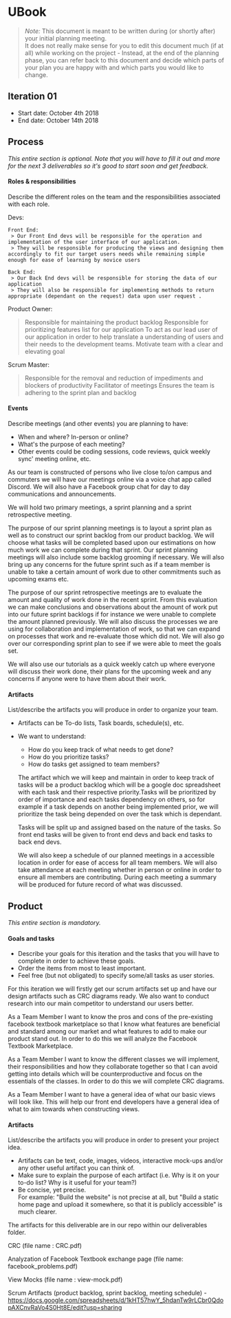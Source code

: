 # UBook

 > _Note:_ This document is meant to be written during (or shortly after) your initial planning meeting.     
 > It does not really make sense for you to edit this document much (if at all) while working on the project - Instead, at the end of the planning phase, you can refer back to this document and decide which parts of your plan you are happy with and which parts you would like to change.


## Iteration 01

 * Start date: October 4th 2018
 * End date: October 14th 2018

## Process

_This entire section is optional. Note that you will have to fill it out and more for the next 3 deliverables so it's good to start soon and get feedback._ 

#### Roles & responsibilities

Describe the different roles on the team and the responsibilities associated with each role.

Devs:

    Front End:
     > Our Front End devs will be responsible for the operation and implementation of the user interface of our application.
     > They will be responsible for producing the views and designing them accordingly to fit our target users needs while remaining simple enough for ease of learning by novice users

    Back End:
     > Our Back End devs will be responsible for storing the data of our application
     > They will also be responsible for implementing methods to return appropriate (dependant on the request) data upon user request .

Product Owner:
 > Responsible for maintaining the product backlog
 > Responsible for prioritizing features list for our application
 > To act as our lead user of our application in order to help translate a understanding of users and their needs to the development teams.
 > Motivate team with a clear and elevating goal

Scrum Master:
 > Responsible for the removal and reduction of impediments and blockers of productivity
 > Facilitator of meetings
 > Ensures the team is adhering to the sprint plan and backlog


#### Events

Describe meetings (and other events) you are planning to have:

 * When and where? In-person or online?
 * What's the purpose of each meeting?
 * Other events could be coding sessions, code reviews, quick weekly sync' meeting online, etc.

 As our team is constructed of persons who live close to/on campus and commuters we will have our meetings online via a
 voice chat app called Discord. We will also have a Facebook group chat for day to day communications and announcements.

 We will hold two primary meetings, a sprint planning and a sprint retrospective meeting.

 The purpose of our sprint planning meetings is to layout a sprint plan as well as to construct our sprint backlog from
  our product backlog. We will choose what tasks will be completed based upon our estimations on how much work we can
  complete during that sprint. Our sprint planning meetings will also include some backlog grooming if necessary. We will
  also bring up any concerns for the future sprint such as if a team member is unable to take a certain amount of work
  due to other commitments such as upcoming exams etc.

 The purpose of our sprint retrospective meetings are to evaluate the amount and quality of work done in the recent
 sprint. From this evaluation we can make conclusions and observations about the amount of work put into our future
 sprint backlogs if for instance we were unable to complete the amount planned previously. We will also discuss the
 processes we are using for collaboration and implementation of work, so that we can expand on processes that work and
 re-evaluate those which did not. We will also go over our corresponding sprint  plan to see if we were able to meet the
 goals set.

 We will also use our tutorials as a quick weekly catch up where everyone will discuss their work done, their plans for
 the upcoming week and any concerns if anyone were to have them about their work.


#### Artifacts

List/describe the artifacts you will produce in order to organize your team.       

 * Artifacts can be To-do lists, Task boards, schedule(s), etc.
 * We want to understand:
   * How do you keep track of what needs to get done?
   * How do you prioritize tasks?
   * How do tasks get assigned to team members?

   The artifact which we will keep and maintain in order to keep track of tasks will be a product backlog which will be
   a google doc spreadsheet with each task and their respective priority.Tasks will be prioritized by order of importance
   and each tasks dependency on others, so for example if a task depends on another being implemented prior, we will
   prioritize the task being depended on over the task which is dependant.

   Tasks will be split up and assigned based on the nature of the tasks. So front end tasks will be given to front end
   devs and back end tasks to back end devs.

   We will also keep a schedule of our planned meetings in a accessible location in order for ease of access for all
   team members. We will also take attendance at each meeting whether in person or online in order to ensure all members
   are contributing. During each meeting a summary will be produced for future record of what was discussed.



## Product

_This entire section is mandatory._

#### Goals and tasks

 * Describe your goals for this iteration and the tasks that you will have to complete in order to achieve these goals.
 * Order the items from most to least important.
 * Feel free (but not obligated) to specify some/all tasks as user stories.

For this iteration we will firstly get our scrum artifacts set up and have our design artifacts such as CRC diagrams ready. We also want to conduct research into our main competitor to understand our users better.

As a Team Member I want to know the pros and cons of the pre-existing facebook textbook marketplace so that I know what features are beneficial and standard among our market and what features to add to make our product stand out. In order to do this we will analyze the Facebook Textbook Marketplace.

As a Team Member I want to know the different classes we will implement, their responsibilities and how they collaborate together so that I can avoid getting into details which will be counterproductive and focus on the essentials of the classes. In order to do this we will complete CRC diagrams.

As a Team Member I want to have a general idea of what our basic views will look like. This will help our front end developers have a general idea of what to aim towards when constructing views.

#### Artifacts

List/describe the artifacts you will produce in order to present your project idea.

 * Artifacts can be text, code, images, videos, interactive mock-ups and/or any other useful artifact you can think of.
 * Make sure to explain the purpose of each artifact (i.e. Why is it on your to-do list? Why is it useful for your team?)
 * Be concise, yet precise.         
   For example: "Build the website" is not precise at all, but "Build a static home page and upload it somewhere, so that it is publicly accessible" is much clearer.

The artifacts for this deliverable are in our repo within our deliverables folder.

CRC (file name : CRC.pdf)

Analyzation of Facebook Textbook exchange page (file name: facebook_problems.pdf)

View Mocks (file name : view-mock.pdf)

Scrum Artifacts (product backlog, sprint backlog, meeting schedule) - https://docs.google.com/spreadsheets/d/1kHT57hwY_5hdanTw9rLCbr0QdopAXCnvRaVo4S0Ht8E/edit?usp=sharing 